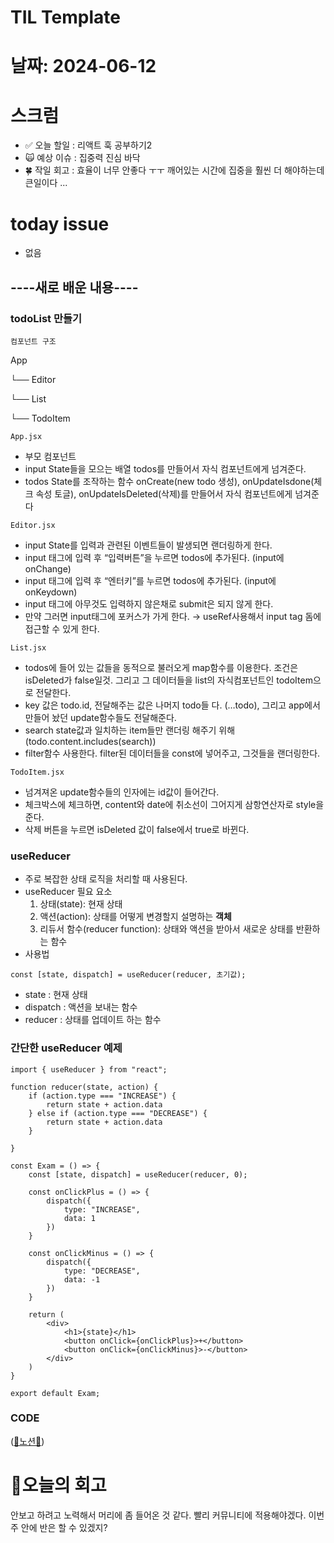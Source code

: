 # TIL Template

# 날짜: 2024-06-12

# 스크럼
- ✅ 오늘 할일 : 리액트 훅 공부하기2
- 🙀 예상 이슈 : 집중력 진심 바닥
- 🍀 작일 회고 : 효율이 너무 안좋다 ㅜㅜ 깨어있는 시간에 집중을 훨씬 더 해야하는데 큰일이다 ...


# today issue
- 없음

## ----새로 배운 내용----
### todoList 만들기
`컴포넌트 구조`

App

└── Editor

└── List

└── TodoItem

`App.jsx` 

- 부모 컴포넌트
- input State들을 모으는 배열 todos를 만들어서 자식 컴포넌트에게 넘겨준다.
- todos State를 조작하는 함수 onCreate(new todo 생성), onUpdateIsdone(체크 속성 토글), onUpdateIsDeleted(삭제)를 만들어서 자식 컴포넌트에게 넘겨준다

`Editor.jsx` 

- input State를 입력과 관련된 이벤트들이 발생되면 랜더링하게 한다.
- input 태그에 입력 후 “입력버튼”을 누르면 todos에 추가된다. (input에 onChange)
- input 태그에 입력 후 “엔터키”를 누르면 todos에 추가된다. (input에 onKeydown)
- input 태그에 아무것도 입력하지 않은채로 submit은 되지 않게 한다.
- 만약 그러면 input태그에 포커스가 가게 한다. → useRef사용해서 input tag 돔에 접근할 수 있게 한다.

`List.jsx`

- todos에 들어 있는 값들을 동적으로 불러오게 map함수를 이용한다. 조건은 isDeleted가 false일것. 그리고 그 데이터들을 list의 자식컴포넌트인 todoItem으로 전달한다.
- key 값은 todo.id, 전달해주는 값은 나머지 todo들 다. (…todo), 그리고 app에서 만들어 놨던 update함수들도 전달해준다.
- search state값과 일치하는 item들만 랜더링 해주기 위해 (todo.content.includes(search))
- filter함수 사용한다. filter된 데이터들을 const에 넣어주고, 그것들을 랜더링한다.

`TodoItem.jsx`

- 넘겨져온 update함수들의 인자에는 id값이 들어간다.
- 체크박스에 체크하면, content와 date에 취소선이 그어지게 삼항연산자로 style을 준다.
- 삭제 버튼을 누르면 isDeleted 값이 false에서 true로 바뀐다.

### useReducer
- 주로 복잡한 상태 로직을 처리할 때 사용된다.
- useReducer 필요 요소
    1. 상태(state): 현재 상태
    2. 액션(action): 상태를 어떻게 변경할지 설명하는 **객체**
    3. 리듀서 함수(reducer function): 상태와 액션을 받아서 새로운 상태를 반환하는 함수
- 사용법
```
const [state, dispatch] = useReducer(reducer, 초기값);
```
- state : 현재 상태
- dispatch : 액션을 보내는 함수
- reducer : 상태를 업데이트 하는 함수

### 간단한 useReducer 예제
```
import { useReducer } from "react";

function reducer(state, action) {
    if (action.type === "INCREASE") {
        return state + action.data
    } else if (action.type === "DECREASE") {
        return state + action.data
    }
    
}

const Exam = () => {
    const [state, dispatch] = useReducer(reducer, 0);

    const onClickPlus = () => {
        dispatch({
            type: "INCREASE",
            data: 1
        })
    }
    
    const onClickMinus = () => {
        dispatch({
            type: "DECREASE",
            data: -1
        })
    }

    return (
        <div>
            <h1>{state}</h1>
            <button onClick={onClickPlus}>+</button>
            <button onClick={onClickMinus}>-</button>
        </div>
    )
}

export default Exam;
```





### CODE
([🔗노션🔗](https://confusion-clef-a14.notion.site/240612-535d307ce2874efb8a562f03e597456d?pvs=4))




# 🎱오늘의 회고
안보고 하려고 노력해서 머리에 좀 들어온 것 같다.
빨리 커뮤니티에 적용해야겠다. 이번주 안에 반은 할 수 있겠지?
